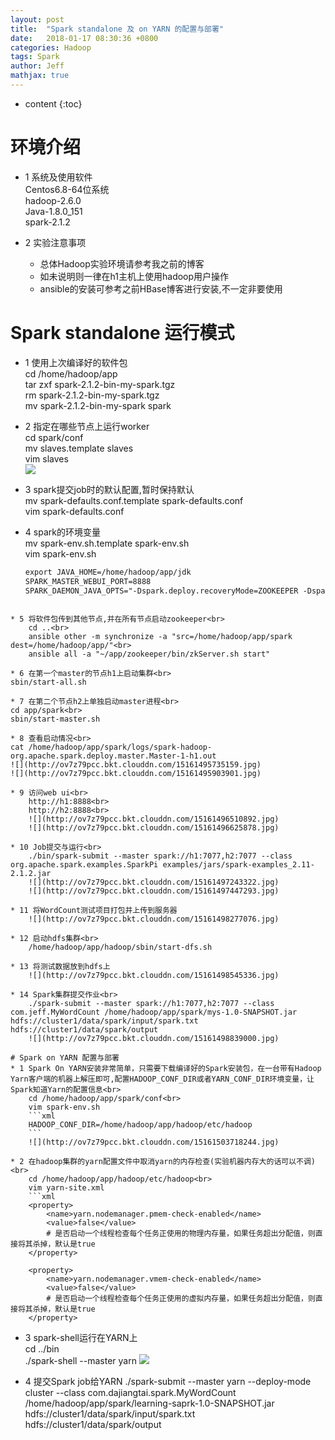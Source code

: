```yaml
---
layout: post
title:  "Spark standalone 及 on YARN 的配置与部署"
date:   2018-01-17 08:30:36 +0800
categories: Hadoop
tags: Spark
author: Jeff
mathjax: true
---
```


* content
{:toc}


# 环境介绍
* 1 系统及使用软件    
    Centos6.8-64位系统    
    hadoop-2.6.0    
    Java-1.8.0_151     
    spark-2.1.2    

* 2 实验注意事项<br>
    * 总体Hadoop实验环境请参考我之前的博客    
    * 如未说明则一律在h1主机上使用hadoop用户操作    
    * ansible的安装可参考之前HBase博客进行安装,不一定非要使用

# Spark standalone 运行模式
* 1 使用上次编译好的软件包<br>
    cd /home/hadoop/app<br>
    tar zxf spark-2.1.2-bin-my-spark.tgz<br>
    rm spark-2.1.2-bin-my-spark.tgz<br>
    mv spark-2.1.2-bin-my-spark spark
    
* 2 指定在哪些节点上运行worker<br>
    cd spark/conf<br>
    mv slaves.template slaves<br>
    vim slaves<br>
    ![](http://ov7z79pcc.bkt.clouddn.com/15161492087261.jpg)

* 3 spark提交job时的默认配置,暂时保持默认<br>
    mv spark-defaults.conf.template spark-defaults.conf<br>
    vim spark-defaults.conf
    
* 4 spark的环境变量<br>
    mv spark-env.sh.template spark-env.sh<br>
    vim spark-env.sh
    ```xml
    export JAVA_HOME=/home/hadoop/app/jdk 
    SPARK_MASTER_WEBUI_PORT=8888
    SPARK_DAEMON_JAVA_OPTS="-Dspark.deploy.recoveryMode=ZOOKEEPER -Dspark.deploy.zookeeper.url=h1:2181,h2:2181,h3:2181 -Dspark.deploy.zookeeper.dir=/home/hadoop/data/zookeeper"
```

* 5 将软件包传到其他节点,并在所有节点启动zookeeper<br>
    cd ..<br>
    ansible other -m synchronize -a "src=/home/hadoop/app/spark dest=/home/hadoop/app/"<br>
    ansible all -a "~/app/zookeeper/bin/zkServer.sh start"

* 6 在第一个master的节点h1上启动集群<br>
sbin/start-all.sh

* 7 在第二个节点h2上单独启动master进程<br>
cd app/spark<br>
sbin/start-master.sh

* 8 查看启动情况<br>
cat /home/hadoop/app/spark/logs/spark-hadoop-org.apache.spark.deploy.master.Master-1-h1.out
![](http://ov7z79pcc.bkt.clouddn.com/15161495735159.jpg)
![](http://ov7z79pcc.bkt.clouddn.com/15161495903901.jpg)

* 9 访问web ui<br>
    http://h1:8888<br>
    http://h2:8888<br>
    ![](http://ov7z79pcc.bkt.clouddn.com/15161496510892.jpg)
    ![](http://ov7z79pcc.bkt.clouddn.com/15161496625878.jpg)

* 10 Job提交与运行<br>
    ./bin/spark-submit --master spark://h1:7077,h2:7077 --class org.apache.spark.examples.SparkPi examples/jars/spark-examples_2.11-2.1.2.jar
    ![](http://ov7z79pcc.bkt.clouddn.com/15161497243322.jpg)
    ![](http://ov7z79pcc.bkt.clouddn.com/15161497447293.jpg)

* 11 将WordCount测试项目打包并上传到服务器
    ![](http://ov7z79pcc.bkt.clouddn.com/15161498277076.jpg)

* 12 启动hdfs集群<br>
    /home/hadoop/app/hadoop/sbin/start-dfs.sh

* 13 将测试数据放到hdfs上
    ![](http://ov7z79pcc.bkt.clouddn.com/15161498545336.jpg)

* 14 Spark集群提交作业<br>
    ./spark-submit --master spark://h1:7077,h2:7077 --class com.jeff.MyWordCount /home/hadoop/app/spark/mys-1.0-SNAPSHOT.jar hdfs://cluster1/data/spark/input/spark.txt hdfs://cluster1/data/spark/output
    ![](http://ov7z79pcc.bkt.clouddn.com/15161498839000.jpg)

# Spark on YARN 配置与部署
* 1 Spark On YARN安装非常简单，只需要下载编译好的Spark安装包，在一台带有Hadoop Yarn客户端的机器上解压即可,配置HADOOP_CONF_DIR或者YARN_CONF_DIR环境变量，让Spark知道Yarn的配置信息<br>
    cd /home/hadoop/app/spark/conf<br>
    vim spark-env.sh
    ```xml
    HADOOP_CONF_DIR=/home/hadoop/app/hadoop/etc/hadoop
    ```
    ![](http://ov7z79pcc.bkt.clouddn.com/15161503718244.jpg)
    
* 2 在hadoop集群的yarn配置文件中取消yarn的内存检查(实验机器内存大的话可以不调)<br>
    cd /home/hadoop/app/hadoop/etc/hadoop<br>
    vim yarn-site.xml
    ```xml
    <property>
        <name>yarn.nodemanager.pmem-check-enabled</name>
        <value>false</value>
        # 是否启动一个线程检查每个任务正使用的物理内存量，如果任务超出分配值，则直接将其杀掉，默认是true
    </property>
  
    <property>
        <name>yarn.nodemanager.vmem-check-enabled</name>
        <value>false</value>
        # 是否启动一个线程检查每个任务正使用的虚拟内存量，如果任务超出分配值，则直接将其杀掉，默认是true
    </property>
```

* 3 spark-shell运行在YARN上<br>
    cd ../bin<br>
    ./spark-shell --master yarn
    ![](http://ov7z79pcc.bkt.clouddn.com/15161502971262.jpg)

* 4 提交Spark job给YARN
    ./spark-submit --master yarn --deploy-mode cluster --class com.dajiangtai.spark.MyWordCount /home/hadoop/app/spark/learning-saprk-1.0-SNAPSHOT.jar hdfs://cluster1/data/spark/input/spark.txt hdfs://cluster1/data/spark/output


